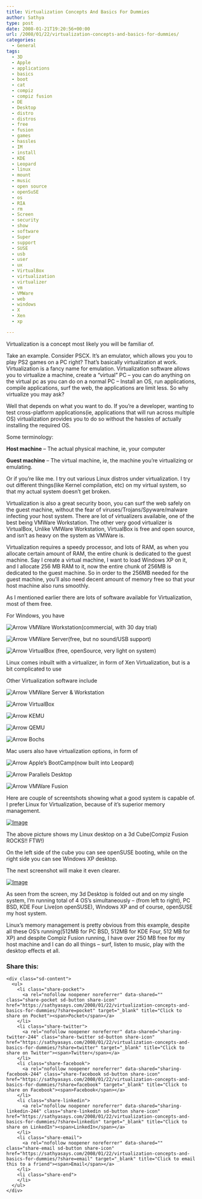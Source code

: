 ```yaml
---
title: Virtualization Concepts And Basics For Dummies
author: Sathya
type: post
date: 2008-01-21T19:20:56+00:00
url: /2008/01/22/virtualization-concepts-and-basics-for-dummies/
categories:
  - General
tags:
  - 3D
  - Apple
  - applications
  - basics
  - boot
  - cat
  - compiz
  - compiz fusion
  - DE
  - Desktop
  - distro
  - distros
  - free
  - fusion
  - games
  - hassles
  - IM
  - install
  - KDE
  - Leopard
  - linux
  - mount
  - music
  - open source
  - openSuSE
  - os
  - RIA
  - rm
  - Screen
  - security
  - show
  - software
  - Super
  - support
  - SUSE
  - usb
  - user
  - ux
  - VirtualBox
  - virtualization
  - virtualizer
  - vm
  - VMWare
  - web
  - windows
  - X
  - Xen
  - xp

---
```

Virtualization is a concept most likely you will be familiar of.
  
Take an example. Consider PSCX. It&#8217;s an emulator, which allows you you to play PS2 games on a PC right? That&#8217;s basically virtualization at work. Virtualization is a fancy name for emulation. Virtualization software allows you to virtualize a machine, create a &#8220;virtual&#8221; PC &#8211; you can do anything on the virtual pc as you can do on a normal PC &#8211; Install an OS, run applications, compile applications, surf the web, the applications are limit less. So why virtualize you may ask?
  
Well that depends on what you want to do. If you&#8217;re a developer, wanting to test cross-platform applications(ie, applications that will run across multiple OS) virtualization provides you to do so without the hassles of actually installing the required OS.
  
Some terminology:

<!--more-->


  
**Host machine** &#8211; The actual physical machine, ie, your computer
  
**Guest machine** &#8211; The virtual machine, ie, the machine you&#8217;re virtualizing or emulating.
  
Or if you&#8217;re like me. I try out various Linux distros under virtualization. I try out different things(like Kernel compilation, etc) on my virtual system, so that my actual system doesn&#8217;t get broken.

Virtualization is also a great security boon, you can surf the web safely on the guest machine, without the fear of viruses/Trojans/Spyware/malware infecting your host system. There are lot of virtualizers available, one of the best being VMWare Workstation. The other very good virtualizer is VirtualBox, Unlike VMWare Workstation, VirtualBox is free and open source, and isn&#8217;t as heavy on the system as VMWare is.
  
Virtualization requires a speedy processor, and lots of RAM, as when you allocate certain amount of RAM, the entire chunk is dedicated to the guest machine. Say I create a virtual machine, I want to load Windows XP on it, and I allocate 256 MB RAM to it, now the entire chunk of 256MB is dedicated to the guest machine. So in order to the 256MB needed for the guest machine, you&#8217;ll also need decent amount of memory free so that your host machine also runs smoothly.

As I mentioned earlier there are lots of software available for Virtualization, most of them free.
  
For Windows, you have
  
<!-- s:arrow: -->

<img title="Arrow" src="https://i0.wp.com/www.tech2.com/forums/images/smilies/icon_arrow.gif?w=740" border="0" alt="Arrow" data-recalc-dims="1" /><!-- s:arrow: --> VMWare Workstation(commercial, with 30 day trial)


  
<!-- s:arrow: -->

<img title="Arrow" src="https://i0.wp.com/www.tech2.com/forums/images/smilies/icon_arrow.gif?w=740" border="0" alt="Arrow" data-recalc-dims="1" /><!-- s:arrow: --> VMWare Server(free, but no sound/USB support)


  
<!-- s:arrow: -->

<img title="Arrow" src="https://i0.wp.com/www.tech2.com/forums/images/smilies/icon_arrow.gif?w=740" border="0" alt="Arrow" data-recalc-dims="1" /><!-- s:arrow: --> VirtualBox (free, openSource, very light on system)


  
Linux comes inbuilt with a virtualizer, in form of Xen Virtualization, but is a bit complicated to use
  
Other Virtualization software include
  
<!-- s:arrow: -->

<img title="Arrow" src="https://i0.wp.com/www.tech2.com/forums/images/smilies/icon_arrow.gif?w=740" border="0" alt="Arrow" data-recalc-dims="1" /><!-- s:arrow: --> VMWare Server & Workstation


  
<!-- s:arrow: -->

<img title="Arrow" src="https://i0.wp.com/www.tech2.com/forums/images/smilies/icon_arrow.gif?w=740" border="0" alt="Arrow" data-recalc-dims="1" /><!-- s:arrow: --> VirtualBox


  
<!-- s:arrow: -->

<img title="Arrow" src="https://i0.wp.com/www.tech2.com/forums/images/smilies/icon_arrow.gif?w=740" border="0" alt="Arrow" data-recalc-dims="1" /><!-- s:arrow: --> KEMU


  
<!-- s:arrow: -->

<img title="Arrow" src="https://i0.wp.com/www.tech2.com/forums/images/smilies/icon_arrow.gif?w=740" border="0" alt="Arrow" data-recalc-dims="1" /><!-- s:arrow: --> QEMU


  
<!-- s:arrow: -->

<img title="Arrow" src="https://i0.wp.com/www.tech2.com/forums/images/smilies/icon_arrow.gif?w=740" border="0" alt="Arrow" data-recalc-dims="1" /><!-- s:arrow: --> Bochs

Mac users also have virtualization options, in form of

<!-- s:arrow: -->

<img title="Arrow" src="https://i0.wp.com/www.tech2.com/forums/images/smilies/icon_arrow.gif?w=740" border="0" alt="Arrow" data-recalc-dims="1" /><!-- s:arrow: --> Apple&#8217;s BootCamp(now built into Leopard)


  
<!-- s:arrow: -->

<img title="Arrow" src="https://i0.wp.com/www.tech2.com/forums/images/smilies/icon_arrow.gif?w=740" border="0" alt="Arrow" data-recalc-dims="1" /><!-- s:arrow: --> Parallels Desktop


  
<!-- s:arrow: -->

<img title="Arrow" src="https://i0.wp.com/www.tech2.com/forums/images/smilies/icon_arrow.gif?w=740" border="0" alt="Arrow" data-recalc-dims="1" /><!-- s:arrow: --> VMWare Fusion

Here are couple of screentshots showing what a good system is capable of. I prefer Linux for Virtualization, because of it&#8217;s superior memory management.
  
<a class="postlink" href="http://img221.imageshack.us/my.php?image=virtualization1ye2.jpg" target="_blank"><img src="https://i2.wp.com/img221.imageshack.us/img221/2751/virtualization1ye2.th.jpg?w=740" alt="Image" data-recalc-dims="1" /></a>
  
The above picture shows my Linux desktop on a 3d Cube(Compiz Fusion ROCKS!! FTW!)
  
On the left side of the cube you can see openSUSE booting, while on the right side you can see Windows XP desktop.

The next screenshot will make it even clearer.
  
<a class="postlink" href="http://img218.imageshack.us/my.php?image=virtualization2bo3.jpg" target="_blank"><img src="https://i2.wp.com/img218.imageshack.us/img218/9574/virtualization2bo3.th.jpg?w=740" alt="Image" data-recalc-dims="1" /></a>

As seen from the screen, my 3d Desktop is folded out and on my single system, I&#8217;m running total of 4 OS&#8217;s simultaneously &#8211; (from left to right), PC BSD, KDE Four Live(on openSUSE), Windows XP and of course, openSUSE my host system.
  
Linux&#8217;s memory management is pretty obvious from this example, despite all these OS&#8217;s running(512MB for PC BSD, 512MB for KDE Four, 512 MB for XP) and despite Compiz Fusion running, I have over 250 MB free for my host machine and I can do all things &#8211; surf, listen to music, play with the desktop effects et all.

<div class="sharedaddy sd-sharing-enabled">
  <div class="robots-nocontent sd-block sd-social sd-social-icon-text sd-sharing">
    <h3 class="sd-title">
      Share this:
    </h3>
    
    <div class="sd-content">
      <ul>
        <li class="share-pocket">
          <a rel="nofollow noopener noreferrer" data-shared="" class="share-pocket sd-button share-icon" href="https://sathyasays.com/2008/01/22/virtualization-concepts-and-basics-for-dummies/?share=pocket" target="_blank" title="Click to share on Pocket"><span>Pocket</span></a>
        </li>
        <li class="share-twitter">
          <a rel="nofollow noopener noreferrer" data-shared="sharing-twitter-244" class="share-twitter sd-button share-icon" href="https://sathyasays.com/2008/01/22/virtualization-concepts-and-basics-for-dummies/?share=twitter" target="_blank" title="Click to share on Twitter"><span>Twitter</span></a>
        </li>
        <li class="share-facebook">
          <a rel="nofollow noopener noreferrer" data-shared="sharing-facebook-244" class="share-facebook sd-button share-icon" href="https://sathyasays.com/2008/01/22/virtualization-concepts-and-basics-for-dummies/?share=facebook" target="_blank" title="Click to share on Facebook"><span>Facebook</span></a>
        </li>
        <li class="share-linkedin">
          <a rel="nofollow noopener noreferrer" data-shared="sharing-linkedin-244" class="share-linkedin sd-button share-icon" href="https://sathyasays.com/2008/01/22/virtualization-concepts-and-basics-for-dummies/?share=linkedin" target="_blank" title="Click to share on LinkedIn"><span>LinkedIn</span></a>
        </li>
        <li class="share-email">
          <a rel="nofollow noopener noreferrer" data-shared="" class="share-email sd-button share-icon" href="https://sathyasays.com/2008/01/22/virtualization-concepts-and-basics-for-dummies/?share=email" target="_blank" title="Click to email this to a friend"><span>Email</span></a>
        </li>
        <li class="share-end">
        </li>
      </ul>
    </div>
  </div>
</div>